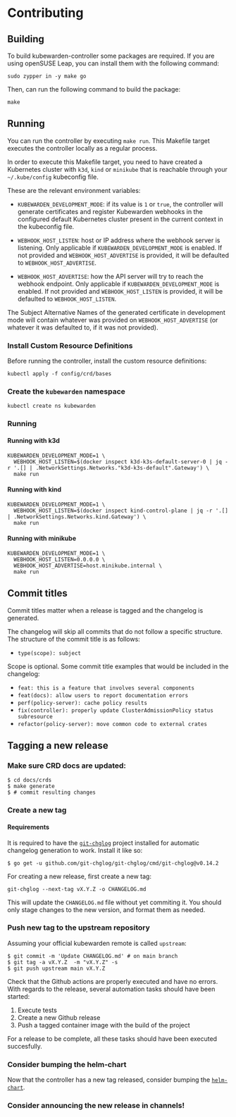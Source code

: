# Contributing

## Building

To build kubewarden-controller some packages are required. If you are using
openSUSE Leap, you can install them with the following command:

```
sudo zypper in -y make go
```

Then, can run the following command to build the package:

```
make
```

## Running

You can run the controller by executing `make run`. This Makefile
target executes the controller locally as a regular process.

In order to execute this Makefile target, you need to have created a
Kubernetes cluster with `k3d`, `kind` or `minikube` that is reachable
through your `~/.kube/config` kubeconfig file.

These are the relevant environment variables:

- `KUBEWARDEN_DEVELOPMENT_MODE`: if its value is `1` or `true`, the
  controller will generate certificates and register Kubewarden
  webhooks in the configured default Kubernetes cluster present in the
  current context in the kubeconfig file.

- `WEBHOOK_HOST_LISTEN`: host or IP address where the webhook server
  is listening. Only applicable if `KUBEWARDEN_DEVELOPMENT_MODE` is
  enabled. If not provided and `WEBHOOK_HOST_ADVERTISE` is provided,
  it will be defaulted to `WEBHOOK_HOST_ADVERTISE`.

- `WEBHOOK_HOST_ADVERTISE`: how the API server will try to reach the
  webhook endpoint. Only applicable if `KUBEWARDEN_DEVELOPMENT_MODE` is
  enabled. If not provided and `WEBHOOK_HOST_LISTEN` is provided,
  it will be defaulted to `WEBHOOK_HOST_LISTEN`.

The Subject Alternative Names of the generated certificate in
development mode will contain whatever was provided on
`WEBHOOK_HOST_ADVERTISE` (or whatever it was defaulted to, if it was
not provided).

### Install Custom Resource Definitions

Before running the controller, install the custom resource definitions:

```console
kubectl apply -f config/crd/bases
```

### Create the `kubewarden` namespace

```console
kubectl create ns kubewarden
```

### Running

#### Running with k3d

```console
KUBEWARDEN_DEVELOPMENT_MODE=1 \
  WEBHOOK_HOST_LISTEN=$(docker inspect k3d-k3s-default-server-0 | jq -r '.[] | .NetworkSettings.Networks."k3d-k3s-default".Gateway') \
  make run
```

#### Running with kind

```console
KUBEWARDEN_DEVELOPMENT_MODE=1 \
  WEBHOOK_HOST_LISTEN=$(docker inspect kind-control-plane | jq -r '.[] | .NetworkSettings.Networks.kind.Gateway') \
  make run
```

#### Running with minikube

```console
KUBEWARDEN_DEVELOPMENT_MODE=1 \
  WEBHOOK_HOST_LISTEN=0.0.0.0 \
  WEBHOOK_HOST_ADVERTISE=host.minikube.internal \
  make run
```

## Commit titles

Commit titles matter when a release is tagged and the changelog is
generated.

The changelog will skip all commits that do not follow a specific
structure. The structure of the commit title is as follows:

- `type(scope): subject`

Scope is optional. Some commit title examples that would be included
in the changelog:

- `feat: this is a feature that involves several components`
- `feat(docs): allow users to report documentation errors`
- `perf(policy-server): cache policy results`
- `fix(controller): properly update ClusterAdmissionPolicy status subresource`
- `refactor(policy-server): move common code to external crates`

## Tagging a new release

### Make sure CRD docs are updated:

```console
$ cd docs/crds
$ make generate
$ # commit resulting changes
```

### Create a new tag

#### Requirements

It is required to have the
[`git-chglog`](https://github.com/git-chglog/git-chglog) project
installed for automatic changelog generation to work. Install it like
so:

```console
$ go get -u github.com/git-chglog/git-chglog/cmd/git-chglog@v0.14.2
```

For creating a new release, first create a new tag:

```console
git-chglog --next-tag vX.Y.Z -o CHANGELOG.md
```

This will update the `CHANGELOG.md` file without yet commiting it. You should
only stage changes to the new version, and format them as needed.


### Push new tag to the upstream repository

Assuming your official kubewarden remote is called `upstream`:

```console
$ git commit -m 'Update CHANGELOG.md' # on main branch
$ git tag -a vX.Y.Z  -m "vX.Y.Z" -s
$ git push upstream main vX.Y.Z
```

Check that the Github actions are properly executed and have no
errors. With regards to the release, several automation tasks should
have been started:

1. Execute tests
1. Create a new Github release
1. Push a tagged container image with the build of the project

For a release to be complete, all these tasks should have been
executed succesfully.

### Consider bumping the helm-chart

Now that the controller has a new tag released, consider bumping the
[`helm-chart`](https://github.com/kubewarden/helm-charts/tree/main/charts/kubewarden-controller).

### Consider announcing the new release in channels!

